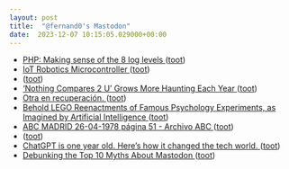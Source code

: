 ```yaml
---
layout: post
title:  "@fernand0's Mastodon"
date:  2023-12-07 10:15:05.029000+00:00
---
```

*  [PHP: Making sense of the 8 log levels  ](https://darkghosthunter.medium.com/php-making-sense-of-the-8-log-levels-ddd27c4719a) ([toot](https://mastodon.social/@fernand0/111538608863552088))
*  [IoT Robotics Microcontroller  ](https://medium.com/@MohamedWasim001/iot-robotics-microcontroller-f3f6e079924a) ([toot](https://mastodon.social/@fernand0/111538351058908055))
*  [ ](https://mastodon.social/users/fernand0/statuses/111537676569204913/activity) ([toot](https://mastodon.social/users/fernand0/statuses/111537676569204913/activity))
*  [‘Nothing Compares 2 U’ Grows More Haunting Each Year ](https://melmagazine.com/en-us/story/sinead-o-connor-nothing-compares-2-) ([toot](https://mastodon.social/@fernand0/111536718955492318))
*  [Otra en recuperación. ](https://avecesunafoto.wordpress.com/2023/12/06/otra-en-recuperacion) ([toot](https://mastodon.social/@fernand0/111534831083014914))
*  [Behold LEGO Reenactments of Famous Psychology Experiments, as Imagined by Artificial Intelligence ](https://www.openculture.com/2023/11/behold-lego-reenactments-of-famous-psychology-experiments-as-imagined-by-artificial-intelligence.htm) ([toot](https://mastodon.social/@fernand0/111534799347433082))
*  [ABC MADRID 26-04-1978 página 51 - Archivo ABC ](https://www.abc.es/archivo/periodicos/abc-madrid-19780426-51.htm) ([toot](https://mastodon.social/@fernand0/111534695035661439))
*  [ ](https://mastodon.social/@vrruiz) ([toot](https://mastodon.social/@fernand0/111534691909256497))
*  [ChatGPT is one year old. Here’s how it changed the tech world. ](https://arstechnica.com/information-technology/2023/11/chatgpt-was-the-spark-that-lit-the-fire-under-generative-ai-one-year-ago-today) ([toot](https://mastodon.social/@fernand0/111534681474995154))
*  [Debunking the Top 10 Myths About Mastodon ](https://wedistribute.org/2023/11/debunking-the-top-10-myths-about-mastodon) ([toot](https://mastodon.social/@fernand0/111534470144414750))
